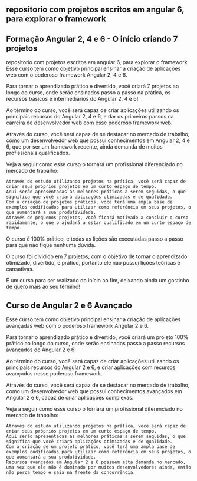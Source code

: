 ## repositorio com projetos escritos em angular 6, para explorar o framework

##  Formação Angular 2, 4 e 6 - O início criando 7 projetos 
repositorio com projetos escritos em angular 6, para explorar o framework
Esse curso tem como objetivo principal ensinar a criação de aplicações web com o poderoso framework Angular 2, 4 e 6.

Para tornar o aprendizado prático e divertido, você criará 7 projetos ao longo do curso, onde serão ensinados passo a passo na prática, os recursos básicos e intermediários do Angular 2, 4 e 6!

Ao término do curso, você será capaz de criar aplicações utilizando os principais recursos do Angular 2, 4 e 6, e dar os primeiros passos na carreira de desenvolvedor web com esse poderoso framework web.

Através do curso, você será capaz de se destacar no mercado de trabalho, como um desenvolvedor web que possui conhecimentos em Angular 2, 4 e 6, que por ser um framework recente, ainda demanda de muitos profissionais qualificados.

Veja a seguir como esse curso o tornará um profissional diferenciado no mercado de trabalho:

    Através do estudo utilizando projetos na prática, você será capaz de criar seus próprios projetos em um curto espaço de tempo.
    Aqui serão apresentadas as melhores práticas a serem seguidas, o que significa que você criará aplicações otimizadas e de qualidade.
    Com a criação de projetos práticos, você terá uma ampla base de exemplos codificados para utilizar como referência em seus projetos, o que aumentará a sua produtividade.
    Através de pequenos projetos, você ficará motivado a concluir o curso rapidamente, o que o ajudará a estar qualificado em um curto espaço de tempo.

O curso é 100% prático, e todas as lições são executadas passo a passo para que não fique nenhuma dúvida.

O curso foi dividido em 7 projetos, com o objetivo de tornar o aprendizado otimizado, divertido, e prático, portanto ele não possui lições teóricas e cansativas.

É um curso para ser realizado do início ao fim, deixando ainda um gostinho de quero mais ao seu término!

##  Curso de Angular 2 e 6 Avançado 
Esse curso tem como objetivo principal ensinar a criação de aplicações avançadas web com o poderoso framework Angular 2 e 6.

Para tornar o aprendizado prático e divertido, você criará um projeto 100% prático ao longo do curso, onde serão ensinados passo a passo recursos avançados do Angular 2 e 6!

Ao término do curso, você será capaz de criar aplicações utilizando os principais recursos do Angular 2 e 6, e criar aplicações com recursos avançados nesse poderoso framework.

Através do curso, você será capaz de se destacar no mercado de trabalho, como um desenvolvedor web que possui conhecimentos avançados em Angular 2 e 6, capaz de criar aplicações complexas.

Veja a seguir como esse curso o tornará um profissional diferenciado no mercado de trabalho:

    Através do estudo utilizando projetos na prática, você será capaz de criar seus próprios projetos em um curto espaço de tempo.
    Aqui serão apresentadas as melhores práticas a serem seguidas, o que significa que você criará aplicações otimizadas e de qualidade.
    Com a criação de um projeto prático, você terá uma ampla base de exemplos codificados para utilizar como referência em seus projetos, o que aumentará a sua produtividade.
    Recursos avançados em Angular 2 e 6 possuem alta demanda no mercado, uma vez que ele não é dominado por muitos desenvolvedores ainda, então não perca tempo e saia na frente da concorrência.